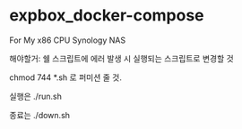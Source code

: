 # expbox_docker-compose
For My x86 CPU Synology NAS

해야할거: 쉘 스크립트에 에러 발생 시 실행되는 스크립트로 변경할 것

chmod 744 *.sh 로 퍼미션 줄 것.

실행은 ./run.sh

종료는 ./down.sh
